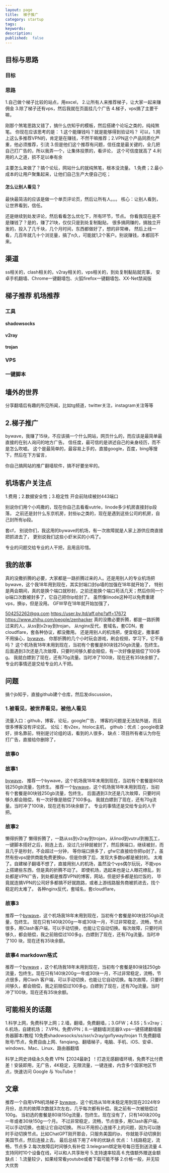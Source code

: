 ```yaml
---
layout: page
title:  梯子推广
category: startup
tags:
keywords:
description:
published:  false
---
```


## 目标与思路
### 目标

### 思路
1.自己做个梯子比较的站点，用excel，
2.让所有人来推荐梯子，让大家一起来赚佣金
3.除了梯子还有vps，然后我就在页面挂几个广告
4.梯子，vps搞了主要干嘛，

刚那个煞笔思路又错了，搞什么仿知乎的模板，然后搭建个论坛之类的，纯纯煞笔。
你现在应该思考的是：
1.这个能赚钱吗？就是能够得到验证吗？
可以，1.网上这么多推荐VPN的，肯定是在赚钱，不然干嘛推荐；2.VPN这个产品同质化严重，他必须推荐，引流
3.但是他们这个推荐有问题，信任度是最关键的，全几把自己打广告的，所以我弄一个，让集体投票的，看评论，
这个可信度就高了
4.利用的人之道，损不足以奉有余

主要怎么来做了？搞个论坛，网站什么的就纯煞笔，根本没流量。
1.免费；2.最小成本的让用户聚集起来，让他们自己生产大便自己吃；
#### 怎么让别人看见？
最快最简洁的应该是做一个单页评论页，然后让所有人。。。
核心：让别人看到，让世界看到，信任。

还是继续到处发评论，然后看看怎么优化下，所有环节，节点。
你看我现在是不是赚钱了？是的，赚了21块，仅仅只是到处复制黏贴，
很多搞网赚的，搞独立开发的，投入了几千块，几个月时间，东西都做好了，想的非常棒，
然后上线一看，几百年就几十个浏览量，搞了n久，可能就1,2个客户。别说赚钱，本都回不来。

## 渠道
ss相关的，clash相关的，v2ray相关的，vps相关的，到处复制黏贴就完事，
安卓手机翻墙、Chrome一键翻墙包、火狐firefox一键翻墙包、XX-Net禁闻版
## 梯子推荐 机场推荐

### 工具
#### shadowsocks
#### v2ray
#### trojan
### VPS
### 一键脚本



## 墙外的世界
分享翻墙后有趣的所见所闻，比如tg频道，twitter关注，instagram关注等等

## 2.梯子推广
bywave，我赚了15块，不应该搞一个什么网站，网页什么的，而应该是最简单最直接的在别人询问的地方广告。
信任度，最可信的是讲述自己的亲身经历，而不是怎么吹嘘。
这个是最简单的，最容易上手的，直接google，百度，bing等搜下，然后在下方留言，

你自己搞网站的推广翻墙软件，搞不好要坐牢的。
## 机场客户关注点
1.费用；2.数据安全性；3.稳定性
开会前陆续被封443端口

别说你们用个小鸡撒的，现在你自己去看看vutrle，linode多少机房直接封ip段落，
之前还是封什么东京机房，封些ip之类的，现在是遇到这些公司的机房，自己封所有ip段。

套cf，
别说你们，我这用的bywave的机场，有一次故障就是人家上游供应商直接把抓进去了，
更别说我们这些小虾米买的小鸡了。

专业的问题交给专业的人干把，且用且珍惜。

## 我的故事
真的没撒折腾的必要，大家都是一路折腾过来的人。还是用别人的专业机场把bywave，这个我18年用到现在，其实封端口封ip墙的加强在18年就开始了，
特别是两会期间，真的是换个端口就秒封，之前还能换个端口苟活几天；然后你同一个ip端口次数被封多了，它自己把你ip给封了。
虽然像linode这种可以免费重建vps，换ip，但是没用。
GFW早在18年就开始加强了，

504252262@qq.com
https://user.by.ltd/aff.php?aff=17672
https://www.zhihu.com/people/zenhacker
真的没撒必要折腾，都是一路折腾过来的人，从ss到v2ray到trojan，
从nginx反代，套域名，套CDN，套cloudflare，套各种协议，都没撒用。
还是用别人的机场把，便宜稳定，撒事都不用操心，<a href="https://user.by.ltd/aff.php?aff=17672">bywave</a>。
你那折腾的几个小时玩会游戏，刷会视频，学习下，它不香吗？
这个机场我18年末用到现在，当初有个套餐是80块钱250gb流量，包终生。
后面遇到3次还是几次故障，只要时间够久都会赔偿，有一次好像是赔偿了100多g。
我就白嫖到了现在，还有70g流量。当时冲了100块，现在还有35块余额了。
专业的事情还是交给专业的人干把。


## 问题
搞个jb知乎，直接github建个仓库，然后发discussion，
### 1.被看见，被世界看见，被他人看见
流量入口：github，博客，论坛，google广告，
博客的问题是无法贴外链，而且很多博客没有评论区。
论坛：有v2ex，htoloc主机，
github：优点：google收录好，排名靠前，特别是讨论组的话，看到的人很多，
缺点：项目所有者认为你在打广告，直接给你删除了，

### 故事0

### 故事1
<a href="https://user.by.ltd/aff.php?aff=17672">bywave</a>，
推荐一个bywave，这个机场我18年末用到现在，当初有个套餐是80块钱250gb流量，包终生。
推荐一个<a href="https://user.by.ltd/aff.php?aff=17672">bywave</a>，这个机场我18年末用到现在，当初有个套餐是80块钱250gb流量，包终生。
后面遇到3次还是几次故障，只要时间够久都会赔偿，有一次好像是赔偿了100多g。
我就白嫖到了现在，还有70g流量。当时冲了100块，现在还有35块余额了。
专业的事情还是交给专业的人干把。
### 故事2
懒得折腾了
懒得折腾了，一路从ss到v2ray到trojan，从linod到vutrul到搬瓦工，
一键脚本搭好之后，刚连上去，没过几分钟就被封了，然后换端口，继续被封，而且几乎是秒封，不会超过一分钟，
等你端口换多了，gfw它直接给你把ip封了。虽然有些vps提供商能免费更换ip，但是你换了后，发现大多数ip都是被封的。
太难了。自建梯子翻墙不想了，直接用别人的机场，虽然没个vps偶尔玩玩，不能vps上搭建些东西，但是真的折腾不动了。
即使机场，选起来也是让人眼花缭乱，到处都是VPN广告，到处都是推荐VPN的博客，网站，但是好多都是掐烂饭的，
毕竟就连搞VPN的公司好多都搞不好就跑路，或者上游线路服务商被抓进去，找个稳定的太难了。
各种nginx反代，套域名，套cloudflare，
### 故事3
推荐一个<a href="https://user.by.ltd/aff.php?aff=17672">bywave</a>，这个机场我18年末用到现在，当初有个套餐是80块钱250gb流量，包终生。
现在只有140块200g一年或30块一月，不过非常稳定，流畅，节点很多，用Clash客户端，可以手动切换，也能让它自动切换。每次故障，只要时间够久，都会赔偿，我之前赔偿过100多g，白嫖到了现在，还有70g流量。当时冲了100
块，现在还有35块余额。

### 故事4 markdown格式
推荐一个[bywave](https://user.by.ltd/aff.php?aff=17672)
，这个机场我18年末用到现在，当初有个套餐是80块钱250gb流量，包终生。现在只有140块200g一年或30块一月，不过非常稳定，流畅，节点很多，用Clash
客户端，可以手动切换，也能让它自动切换。每次故障，只要时间够久，都会赔偿，我之前赔偿过100多g，白嫖到了现在，还有70g流量。当时冲了100块，现在还有35块余额。
## 可能相关的话题
1.科学上网，免费科学上网；2.墙，翻墙，免费翻墙，；3.GFW；4.SS；5.v2ray；6.机场，自建机场；
7.VPN，免费VPN；8.一键翻墙浏览器9.vps一键搭建翻墙服务器脚本/教程
10免费shadowsocks/ss/ssr/v2ray/goflyway/trojan
11.免费翻墙账号/节点，免费自由上网、fanqiang、翻墙梯子，电脑、手机、iOS、安卓、windows、Mac、Linux、路由器翻墙

科学上网史诗级永久免费 VPN【2024最新】！打造无感翻墙环境，免费不比付费差！安装即用，无广告，4K稳定，无限流量，一键连接，内含多个国家地区节点，快速访问 Google 与 YouTube！

## 文章
推荐一个自用VPN机场梯子
<a href="https://user.by.ltd/aff.php?aff=17672">bywave</a>，这个机场从18年末稳定用到现在2024年9月份，总共的故障次数就3次左右，几乎每次都有补偿。我之前有一次被赔偿过100g。
当初选的套餐是80块150g流量，包终生。现在没有了，只有140块200g一年或者30块150g一个月。
不过非常稳定，流畅，节点很多，用Clash客户端，可以手动切换，也能让它自动切换。
所以不用担心连接不上的问题，因为可以随时手动切换节点。比如ChatGPT刚开那会，只服务美国的ip，
你就能手动切换到美国节点，然后连接上去。
最后总结下用了4年的优缺点
优点：
1.线路稳定，流畅，节点多
2.每次故障后时间够久有补偿
3.telegram绑定账号每日签到送流量
4.支持同时10个设备在线，可以和人共享账号
5.支持速率较高
6.充值额外赠送金额
缺点：
1.流量较少，如果经常看youtube或者下载可能不够
2.价格一般，并无较大优势

